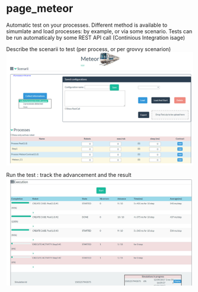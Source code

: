# page_meteor

Automatic test on your processes. Different method is available to simumlate and load processes: by example, or via some scenario. Tests can be run automaticaly by some REST API call (Continious Integration isage)

Describe the scenarii to test (per process, or per grovvy scenarion)
<img src="screenshoot_1.jpg"/> 

Run the test : track the advancement and the result
<img src="screenshoot_2.jpg"/> 

